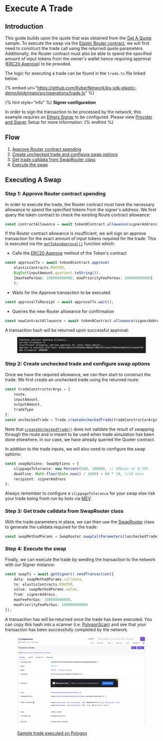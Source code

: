 # Execute A Trade

## Introduction

This guide builds upon the quote that was obtained from the [Get A Quote](get-a-quote.md) sample. To execute the swap via the [Elastic Router contract](../../kyberswap-elastic/contracts/elastic-contract-addresses.md), we will first need to construct the trade call using the returned quote parameters. Additionally, the Router contract must also be able to spend the specified amount of input tokens from the owner's wallet hence requiring approval ([ERC20 Approve](https://docs.openzeppelin.com/contracts/4.x/api/token/erc20#IERC20-approve-address-uint256-)) to be provided.

The logic for executing a trade can be found in the `trade.ts` file linked below:

{% embed url="https://github.com/KyberNetwork/ks-sdk-elastic-demo/blob/main/src/operations/trade.ts" %}

{% hint style="info" %}
**Signer configuration**

In order to sign the transaction to be processed by the network, this example requires an [Ethers Signer](https://docs.ethers.org/v6/api/providers/#Signer) to be configured. Please view [Provider and Signer](environment-setup.md#provider-and-signer-setup) Setup for more information.
{% endhint %}

## Flow

1. [Approve Router contract spending](execute-a-trade.md#step-1-approve-router-contract-spending)
2. [Create unchecked trade and configure swap options](execute-a-trade.md#step-2-create-unchecked-trade-and-configure-swap-options)
3. [Get trade calldata from SwapRouter class](execute-a-trade.md#step-3-get-trade-calldata-from-swaprouter-class)
4. [Execute the swap](execute-a-trade.md#step-4-execute-the-swap)

## Executing A Swap

### Step 1: Approve Router contract spending

In order to execute the trade, the Router contract must have the necessary allowance to spend the specified tokens from the signer's address. We first query the token contract to check the existing Route contract allowance:

```typescript
const contractAllowance = await token0Contract.allowance(signerAddress, elasticContracts.ROUTER);
```

If the Router contract allowance is insufficient, we will sign an approve transaction for the exact amount of input tokens required for the trade. This is executed via the [`getTokenApproval()`](https://github.com/KyberNetwork/ks-sdk-elastic-demo/blob/26d7e412409c780cd0be4835c51427b9727ae0f5/src/operations/trade.ts#L75) function which:

* Calls the [ERC20 Approve](https://docs.openzeppelin.com/contracts/4.x/api/token/erc20#IERC20-approve-address-uint256-) method of the Token's contract

```typescript
const approvalTx = await token0Contract.approve(
    elasticContracts.ROUTER, 
    BigInt(inputAmount.quotient.toString()), 
    {maxFeePerGas: 100000000000, maxPriorityFeePerGas: 100000000000}
    );
```

* Waits for the Approve transaction to be executed

```typescript
const approvalTxReceipt = await approvalTx.wait();
```

* Queries the new Router allowance for confirmation

```typescript
const newContractAllowance = await token0Contract.allowance(signerAddress, elasticContracts.ROUTER)
```

A transaction hash will be returned upon successful approval:

<figure><img src="../../../.gitbook/assets/ElasticSDK_Trade_Approval.png" alt=""><figcaption></figcaption></figure>

### Step 2:  Create unchecked trade and configure swap options

Once we have the required allowance, we can then start to construct the trade. We first create an unchecked trade using the returned route:

```typescript
const tradeConstructorArgs = {
    route,
    inputAmount,
    outputAmount,
    tradeType
};
const uncheckedTrade = Trade.createUncheckedTrade(tradeConstructorArgs);
```

Note that [`createUncheckedTrade()`](../classes/trade.md#createuncheckedtrade-public-static) does not validate the result of swapping through the route and is meant to be used when trade simulation has been done elsewhere. In our case, we have already queried the Quoter contract.

In addition to the trade inputs, we will also need to configure the swap options:

```typescript
const swapOptions: SwapOptions = {
    slippageTolerance: new Percent(500, 10000), // 50bips or 0.50%
    deadline: Math.floor(Date.now() / 1000) + 60 * 10, //10 mins
    recipient: signerAddress
};
```

Always remember to configure a `slippageTolerance` for your swap else risk your trade being front-run by bots via [MEV](../../../getting-started/foundational-topics/decentralized-finance/maximal-extractable-value-mev.md).

### Step 3: Get trade calldata from SwapRouter class

With the trade parameters in place, we can then use the [SwapRouter](../classes/swaprouter.md) class to generate the calldata required for the trade:

```typescript
const swapMethodParams = SwapRouter.swapCallParameters([uncheckedTrade], swapOptions);
```

### Step 4: Execute the swap

Finally, we can execute the trade by sending the transaction to the network with our Signer instance:

```typescript
const swapTx = await getSigner().sendTransaction({
    data: swapMethodParams.calldata,
    to: elasticContracts.ROUTER,
    value: swapMethodParams.value,
    from: signerAddress,
    maxFeePerGas: 100000000000,
    maxPriorityFeePerGas: 100000000000
});
```

A transaction has will be returned once the trade has been executed. You can copy this hash into a scanner (i.e. [PolygonScan](https://polygonscan.com/)) and see that your transaction has been successfully completed by the network.

<figure><img src="../../../.gitbook/assets/ElasticSDK_Trade_Executed.png" alt=""><figcaption><p><a href="https://polygonscan.com/tx/0x21884a7efd746ef7003ba60a69a8e37ac2669ee57af746eae4f8b552b0989200">Sample trade executed on Polygon</a></p></figcaption></figure>
